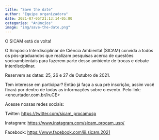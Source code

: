 ```yaml
---
title: "Save the date"
author: "Equipe organizadora"
date: 2021-07-05T21:13:14-05:00
categories: "Anúncios"
image: "img/save-the-date.png"
---
```


O SICAM está de volta!




O Simpósio Interdisciplinar de Ciência Ambiental (SICAM) convida a todos os pós-graduandos que realizam pesquisas acerca de questões socioambientais para fazerem parte desse ambiente de trocas e debate interdisciplinar. 


Reservem as datas: 25, 26 e 27 de Outubro de 2021.


Tem interesse em participar? Então já faça a sua pré inscrição, assim você ficará por dentro de todas as informações sobre o evento.
Pelo link: <encurtador.com.br/lruCE>

Acesse nossas redes sociais:

Twitter: <https://twitter.com/sicam_procamusp>

Instagram: <https://www.instagram.com/sicam_procam_usp/>

Facebook: <https://www.facebook.com/iii.sicam.2021>
